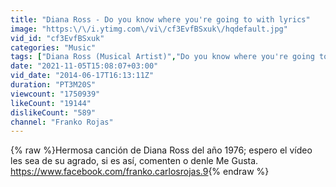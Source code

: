 ```yaml
---
title: "Diana Ross - Do you know where you're going to with lyrics"
image: "https:\/\/i.ytimg.com\/vi\/cf3EvfBSxuk\/hqdefault.jpg"
vid_id: "cf3EvfBSxuk"
categories: "Music"
tags: ["Diana Ross (Musical Artist)","Do you know where you're going to with lyrics","Tú sabes eso?"]
date: "2021-11-05T15:08:07+03:00"
vid_date: "2014-06-17T16:13:11Z"
duration: "PT3M20S"
viewcount: "1750939"
likeCount: "19144"
dislikeCount: "589"
channel: "Franko Rojas"
---
```

{% raw %}Hermosa canción de Diana Ross del año 1976; espero el vídeo les sea de su agrado, si es así, comenten o denle Me Gusta. <a rel="nofollow" target="blank" href="https://www.facebook.com/franko.carlosrojas.9">https://www.facebook.com/franko.carlosrojas.9</a>{% endraw %}
